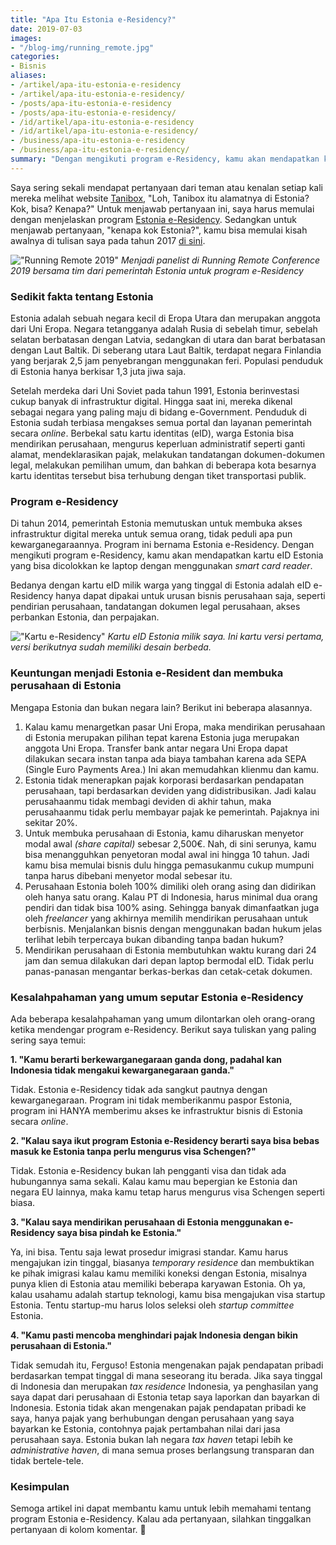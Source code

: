 ```yaml
---
title: "Apa Itu Estonia e-Residency?"
date: 2019-07-03
images:
- "/blog-img/running_remote.jpg"
categories:
- Bisnis
aliases:
- /artikel/apa-itu-estonia-e-residency
- /artikel/apa-itu-estonia-e-residency/
- /posts/apa-itu-estonia-e-residency
- /posts/apa-itu-estonia-e-residency/
- /id/artikel/apa-itu-estonia-e-residency
- /id/artikel/apa-itu-estonia-e-residency/
- /business/apa-itu-estonia-e-residency
- /business/apa-itu-estonia-e-residency/
summary: "Dengan mengikuti program e-Residency, kamu akan mendapatkan kartu eID Estonia."
---
```


Saya sering sekali mendapat pertanyaan dari teman atau kenalan setiap kali mereka melihat website [Tanibox](https://tanibox.com), "Loh, Tanibox itu alamatnya di Estonia? Kok, bisa? Kenapa?" Untuk menjawab pertanyaan ini, saya harus memulai dengan menjelaskan program [Estonia e-Residency](http://e-resident.gov.ee/). Sedangkan untuk menjawab pertanyaan, "kenapa kok Estonia?", kamu bisa memulai kisah awalnya di tulisan saya pada tahun 2017 [di sini](/id/artikel/pengalaman-mengagumkan-mendaftarkan-perusahaan-di-estonia).

!["Running Remote 2019"](/blog-img/running_remote.jpg)
*Menjadi panelist di Running Remote Conference 2019 bersama tim dari pemerintah Estonia untuk program e-Residency*

### Sedikit fakta tentang Estonia

Estonia adalah sebuah negara kecil di Eropa Utara dan merupakan anggota dari Uni Eropa. Negara tetangganya adalah Rusia di sebelah timur, sebelah selatan berbatasan dengan Latvia, sedangkan di utara dan barat berbatasan dengan Laut Baltik. Di seberang utara Laut Baltik, terdapat negara Finlandia yang berjarak 2,5 jam penyebrangan menggunakan feri. Populasi penduduk di Estonia hanya berkisar 1,3 juta jiwa saja.

Setelah merdeka dari Uni Soviet pada tahun 1991, Estonia berinvestasi cukup banyak di infrastruktur digital. Hingga saat ini, mereka dikenal sebagai negara yang paling maju di bidang e-Government. Penduduk di Estonia sudah terbiasa mengakses semua portal dan layanan pemerintah secara _online_. Berbekal satu kartu identitas (eID), warga Estonia bisa mendirikan perusahaan, mengurus keperluan administratif seperti ganti alamat, mendeklarasikan pajak, melakukan tandatangan dokumen-dokumen legal, melakukan pemilihan umum, dan bahkan di beberapa kota besarnya kartu identitas tersebut bisa terhubung dengan tiket transportasi publik.

### Program e-Residency

Di tahun 2014, pemerintah Estonia memutuskan untuk membuka akses infrastruktur digital mereka untuk semua orang, tidak peduli apa pun kewarganegaraannya. Program ini bernama Estonia e-Residency. Dengan mengikuti program e-Residency, kamu akan mendapatkan kartu eID Estonia yang bisa dicolokkan ke laptop dengan menggunakan _smart card reader_.

Bedanya dengan kartu eID milik warga yang tinggal di Estonia adalah eID e-Residency hanya dapat dipakai untuk urusan bisnis perusahaan saja, seperti pendirian perusahaan, tandatangan dokumen legal perusahaan, akses perbankan Estonia, dan perpajakan.

!["Kartu e-Residency"](/blog-img/e-residency_asep.jpg)
*Kartu eID Estonia milik saya. Ini kartu versi pertama, versi berikutnya sudah memiliki desain berbeda.*

### Keuntungan menjadi Estonia e-Resident dan membuka perusahaan di Estonia

Mengapa Estonia dan bukan negara lain? Berikut ini beberapa alasannya.

1. Kalau kamu menargetkan pasar Uni Eropa, maka mendirikan perusahaan di Estonia merupakan pilihan tepat karena Estonia juga merupakan anggota Uni Eropa. Transfer bank antar negara Uni Eropa dapat dilakukan secara instan tanpa ada biaya tambahan karena ada SEPA (Single Euro Payments Area.) Ini akan memudahkan klienmu dan kamu.
2. Estonia tidak menerapkan pajak korporasi berdasarkan pendapatan perusahaan, tapi berdasarkan deviden yang didistribusikan. Jadi kalau perusahaanmu tidak membagi deviden di akhir tahun, maka perusahaanmu tidak perlu membayar pajak ke pemerintah. Pajaknya ini sekitar 20%.
3. Untuk membuka perusahaan di Estonia, kamu diharuskan menyetor modal awal _(share capital)_ sebesar 2,500€. Nah, di sini serunya, kamu bisa menangguhkan penyetoran modal awal ini hingga 10 tahun. Jadi kamu bisa memulai bisnis dulu hingga pemasukanmu cukup mumpuni tanpa harus dibebani menyetor modal sebesar itu.
4. Perusahaan Estonia boleh 100% dimiliki oleh orang asing dan didirikan oleh hanya satu orang. Kalau PT di Indonesia, harus minimal dua orang pendiri dan tidak bisa 100% asing. Sehingga banyak dimanfaatkan juga oleh _freelancer_ yang akhirnya memilih mendirikan perusahaan untuk berbisnis. Menjalankan bisnis dengan menggunakan badan hukum jelas terlihat lebih terpercaya bukan dibanding tanpa badan hukum?
5. Mendirikan perusahaan di Estonia membutuhkan waktu kurang dari 24 jam dan semua dilakukan dari depan laptop bermodal eID. Tidak perlu panas-panasan mengantar berkas-berkas dan cetak-cetak dokumen.

### Kesalahpahaman yang umum seputar Estonia e-Residency

Ada beberapa kesalahpahaman yang umum dilontarkan oleh orang-orang ketika mendengar program e-Residency. Berikut saya tuliskan yang paling sering saya temui:

**1. "Kamu berarti berkewarganegaraan ganda dong, padahal kan Indonesia tidak mengakui kewarganegaraan ganda."**

Tidak. Estonia e-Residency tidak ada sangkut pautnya dengan kewarganegaraan. Program ini tidak memberikanmu paspor Estonia, program ini HANYA memberimu akses ke infrastruktur bisnis di Estonia secara _online_.

**2. "Kalau saya ikut program Estonia e-Residency berarti saya bisa bebas masuk ke Estonia tanpa perlu mengurus visa Schengen?"**

Tidak. Estonia e-Residency bukan lah pengganti visa dan tidak ada hubungannya sama sekali. Kalau kamu mau bepergian ke Estonia dan negara EU lainnya, maka kamu tetap harus mengurus visa Schengen seperti biasa.

**3. "Kalau saya mendirikan perusahaan di Estonia menggunakan e-Residency saya bisa pindah ke Estonia."**

Ya, ini bisa. Tentu saja lewat prosedur imigrasi standar. Kamu harus mengajukan izin tinggal, biasanya _temporary residence_ dan membuktikan ke pihak imigrasi kalau kamu memiliki koneksi dengan Estonia, misalnya punya klien di Estonia atau memiliki beberapa karyawan Estonia. Oh ya, kalau usahamu adalah startup teknologi, kamu bisa mengajukan visa startup Estonia. Tentu startup-mu harus lolos seleksi oleh _startup committee_ Estonia.

**4. "Kamu pasti mencoba menghindari pajak Indonesia dengan bikin perusahaan di Estonia."**

Tidak semudah itu, Ferguso! Estonia mengenakan pajak pendapatan pribadi berdasarkan tempat tinggal di mana seseorang itu berada. Jika saya tinggal di Indonesia dan merupakan _tax residence_ Indonesia, ya penghasilan yang saya dapat dari perusahaan di Estonia tetap saya laporkan dan bayarkan di Indonesia. Estonia tidak akan mengenakan pajak pendapatan pribadi ke saya, hanya pajak yang berhubungan dengan perusahaan yang saya bayarkan ke Estonia, contohnya pajak pertambahan nilai dari jasa perusahaan saya. Estonia bukan lah negara _tax haven_ tetapi lebih ke _administrative haven_, di mana semua proses berlangsung transparan dan tidak bertele-tele.

### Kesimpulan

Semoga artikel ini dapat membantu kamu untuk lebih memahami tentang program Estonia e-Residency. Kalau ada pertanyaan, silahkan tinggalkan pertanyaan di kolom komentar. 🙂
